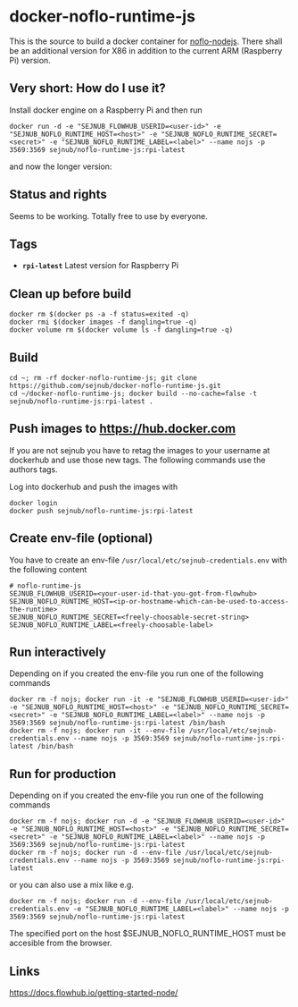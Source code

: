# docker-noflo-runtime-js
This is the source to build a docker container for [noflo-nodejs](https://github.com/noflo/noflo-nodejs).
There shall be an additional version for X86 in addition to the current ARM (Raspberry Pi) version.

## Very short: How do I use it?
Install docker engine on a Raspberry Pi and then run 
    
    docker run -d -e "SEJNUB_FLOWHUB_USERID=<user-id>" -e "SEJNUB_NOFLO_RUNTIME_HOST=<host>" -e "SEJNUB_NOFLO_RUNTIME_SECRET=<secret>" -e "SEJNUB_NOFLO_RUNTIME_LABEL=<label>" --name nojs -p 3569:3569 sejnub/noflo-runtime-js:rpi-latest 
    
and now the longer version:


## Status and rights
Seems to be working. 
Totally free to use by everyone.


## Tags
  * **``rpi-latest``**  Latest version for Raspberry Pi


## Clean up before build
    docker rm $(docker ps -a -f status=exited -q)
    docker rmi $(docker images -f dangling=true -q)
    docker volume rm $(docker volume ls -f dangling=true -q)
    

## Build
    
    cd ~; rm -rf docker-noflo-runtime-js; git clone https://github.com/sejnub/docker-noflo-runtime-js.git
    cd ~/docker-noflo-runtime-js; docker build --no-cache=false -t sejnub/noflo-runtime-js:rpi-latest .


## Push images to https://hub.docker.com

If you are not sejnub you have to retag the images to your username at dockerhub and use those new tags. The following commands use the authors tags.

Log into dockerhub and push the images with
    
    docker login
    docker push sejnub/noflo-runtime-js:rpi-latest


## Create env-file (optional)
You have to create an env-file `/usr/local/etc/sejnub-credentials.env` with the following content

    # noflo-runtime-js
    SEJNUB_FLOWHUB_USERID=<your-user-id-that-you-got-from-flowhub>
    SEJNUB_NOFLO_RUNTIME_HOST=<ip-or-hostname-which-can-be-used-to-access-the-runtime>
    SEJNUB_NOFLO_RUNTIME_SECRET=<freely-choosable-secret-string>
    SEJNUB_NOFLO_RUNTIME_LABEL=<freely-choosable-label>


## Run interactively

Depending on if you created the env-file you run one of the following commands

    docker rm -f nojs; docker run -it -e "SEJNUB_FLOWHUB_USERID=<user-id>" -e "SEJNUB_NOFLO_RUNTIME_HOST=<host>" -e "SEJNUB_NOFLO_RUNTIME_SECRET=<secret>" -e "SEJNUB_NOFLO_RUNTIME_LABEL=<label>" --name nojs -p 3569:3569 sejnub/noflo-runtime-js:rpi-latest /bin/bash
    docker rm -f nojs; docker run -it --env-file /usr/local/etc/sejnub-credentials.env --name nojs -p 3569:3569 sejnub/noflo-runtime-js:rpi-latest /bin/bash


## Run for production

Depending on if you created the env-file you run one of the following commands

    docker rm -f nojs; docker run -d -e "SEJNUB_FLOWHUB_USERID=<user-id>" -e "SEJNUB_NOFLO_RUNTIME_HOST=<host>" -e "SEJNUB_NOFLO_RUNTIME_SECRET=<secret>" -e "SEJNUB_NOFLO_RUNTIME_LABEL=<label>" --name nojs -p 3569:3569 sejnub/noflo-runtime-js:rpi-latest 
    docker rm -f nojs; docker run -d --env-file /usr/local/etc/sejnub-credentials.env --name nojs -p 3569:3569 sejnub/noflo-runtime-js:rpi-latest

or you can also use a mix like e.g.

    docker rm -f nojs; docker run -d --env-file /usr/local/etc/sejnub-credentials.env -e "SEJNUB_NOFLO_RUNTIME_LABEL=<label>" --name nojs -p 3569:3569 sejnub/noflo-runtime-js:rpi-latest



The specified port on the host $SEJNUB_NOFLO_RUNTIME_HOST must be accesible from the browser.


## Links
https://docs.flowhub.io/getting-started-node/

